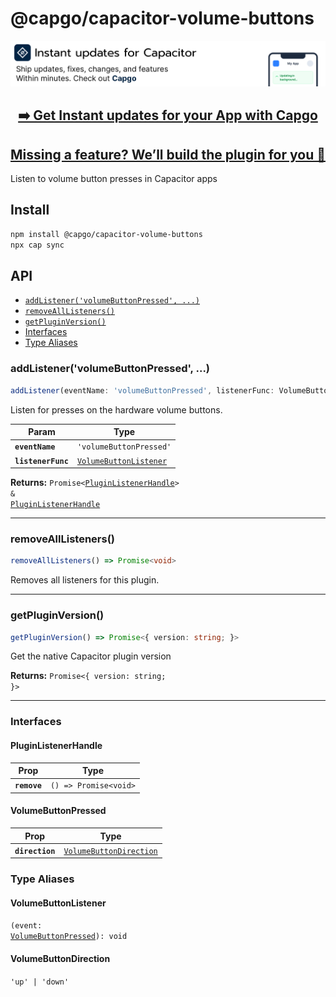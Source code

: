 # @capgo/capacitor-volume-buttons
 <a href="https://capgo.app/"><img src='https://raw.githubusercontent.com/Cap-go/capgo/main/assets/capgo_banner.png' alt='Capgo - Instant updates for capacitor'/></a>

<div align="center">
  <h2><a href="https://capgo.app/?ref=plugin"> ➡️ Get Instant updates for your App with Capgo</a></h2>
  <h2><a href="https://capgo.app/consulting/?ref=plugin"> Missing a feature? We’ll build the plugin for you 💪</a></h2>
</div>
Listen to volume button presses in Capacitor apps

## Install

```bash
npm install @capgo/capacitor-volume-buttons
npx cap sync
```

## API

<docgen-index>

* [`addListener('volumeButtonPressed', ...)`](#addlistenervolumebuttonpressed-)
* [`removeAllListeners()`](#removealllisteners)
* [`getPluginVersion()`](#getpluginversion)
* [Interfaces](#interfaces)
* [Type Aliases](#type-aliases)

</docgen-index>

<docgen-api>
<!--Update the source file JSDoc comments and rerun docgen to update the docs below-->

### addListener('volumeButtonPressed', ...)

```typescript
addListener(eventName: 'volumeButtonPressed', listenerFunc: VolumeButtonListener) => Promise<PluginListenerHandle> & PluginListenerHandle
```

Listen for presses on the hardware volume buttons.

| Param              | Type                                                                  |
| ------------------ | --------------------------------------------------------------------- |
| **`eventName`**    | <code>'volumeButtonPressed'</code>                                    |
| **`listenerFunc`** | <code><a href="#volumebuttonlistener">VolumeButtonListener</a></code> |

**Returns:** <code>Promise&lt;<a href="#pluginlistenerhandle">PluginListenerHandle</a>&gt; & <a href="#pluginlistenerhandle">PluginListenerHandle</a></code>

--------------------


### removeAllListeners()

```typescript
removeAllListeners() => Promise<void>
```

Removes all listeners for this plugin.

--------------------


### getPluginVersion()

```typescript
getPluginVersion() => Promise<{ version: string; }>
```

Get the native Capacitor plugin version

**Returns:** <code>Promise&lt;{ version: string; }&gt;</code>

--------------------


### Interfaces


#### PluginListenerHandle

| Prop         | Type                                      |
| ------------ | ----------------------------------------- |
| **`remove`** | <code>() =&gt; Promise&lt;void&gt;</code> |


#### VolumeButtonPressed

| Prop            | Type                                                                    |
| --------------- | ----------------------------------------------------------------------- |
| **`direction`** | <code><a href="#volumebuttondirection">VolumeButtonDirection</a></code> |


### Type Aliases


#### VolumeButtonListener

<code>(event: <a href="#volumebuttonpressed">VolumeButtonPressed</a>): void</code>


#### VolumeButtonDirection

<code>'up' | 'down'</code>

</docgen-api>
